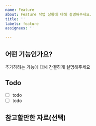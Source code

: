 ```yaml
---
name: Feature
about: Feature 작업 상황에 대해 설명해주세요.
title: ''
labels: feature
assignees: ''

---
```


## 어떤 기능인가요?

추가하려는 기능에 대해 간결하게 설명해주세요

## Todo

- [ ] todo 
- [ ] todo

## 참고할만한 자료(선택)
